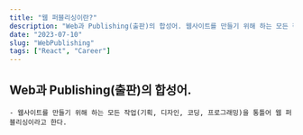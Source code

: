 ```yaml
---
title: "웹 퍼블리싱이란?"
description: "Web과 Publishing(출판)의 합성어. 웹사이트를 만들기 위해 하는 모든 작업(기획, 디자인, 코딩, 프로그래밍)을 통틀어 웹 퍼블리싱이라고 한다."
date: "2023-07-10"
slug: "WebPublishing"
tags: ["React", "Career"]
---
```


## Web과 Publishing(출판)의 합성어.

    - 웹사이트를 만들기 위해 하는 모든 작업(기획, 디자인, 코딩, 프로그래밍)을 통틀어 웹 퍼블리싱이라고 한다.
